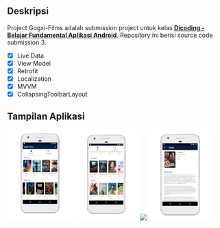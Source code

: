 ## Deskripsi
Project Gogxi-Films adalah submission project untuk kelas [__Dicoding - Belajar Fundamental Aplikasi Android__](https://www.dicoding.com/academies/14). 
Repository ini berisi source code submission 3. 
- [x] Live Data
- [x] View Model
- [x] Retrofit
- [x] Localization
- [x] MVVM
- [x] CollapsingToolbarLayout

## Tampilan Aplikasi
<img src="./screenshots/1.png" width="30%" height="auto">
<img src="./screenshots/2.png" width="30%" height="auto">
<img src="./screenshots/.png" width="30%" height="auto">
<img src="./screenshots/4.png" width="30%" height="auto">
